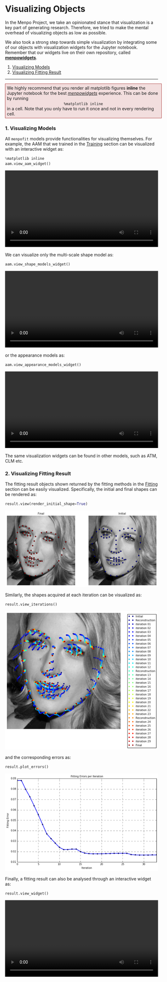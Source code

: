 Visualizing Objects
===================
In the Menpo Project, we take an opinionated stance that visualization is a key part of generating research.
Therefore, we tried to make the mental overhead of visualizing objects as low as possible.

We also took a strong step towards simple visualization by integrating some of our objects with visualization widgets for the Jupyter notebook.
Remember that our widgets live on their own repository, called [**menpowidgets**](../menpowidgets/index.md).

1. [Visualizing Models](#models)
2. [Visualizing Fitting Result](#result)

---------------------------------------

<p><div style="background-color: #F2DEDE; width: 100%; border: 1px solid #A52A2A; padding: 1%;">
<p style="float: left;"><i class="fa fa-exclamation-circle" aria-hidden="true" style="font-size:4em; padding-right: 15%; padding-bottom: 10%; padding-top: 10%;"></i></p>
We highly recommend that you render all matplotlib figures <b>inline</b> the Jupyter notebook for the best <a href="../menpowidgets/index.md"><em>menpowidgets</em></a> experience.
This can be done by running</br>
<center><code>%matplotlib inline</code></center>
in a cell. Note that you only have to run it once and not in every rendering cell.
</div></p>


### <a name="models"></a>1. Visualizing Models
All `menpofit` models provide functionalities for visualizing themselves. For example,
the AAM that we trained in the [Training](training.md) section can be visualized with an interactive widget as:

```python
%matplotlib inline
aam.view_aam_widget()
```

<video width="100%" autoplay loop>
  <source src="media/basics_view_aam_widget.mp4" type="video/mp4">
Your browser does not support the video tag.
</video>

We can visualize only the multi-scale shape model as:

```python
aam.view_shape_models_widget()
```

<video width="100%" autoplay loop>
  <source src="media/view_shape_models_widget.mp4" type="video/mp4">
Your browser does not support the video tag.
</video>

or the appearance models as:

```python
aam.view_appearance_models_widget()
```

<video width="100%" autoplay loop>
  <source src="media/basics_view_appearance_models_widget.mp4" type="video/mp4">
Your browser does not support the video tag.
</video>

The same visualization widgets can be found in other models, such as ATM, CLM etc.


### <a name="result"></a>2. Visualizing Fitting Result
The fitting result objects shown returned by the fitting methods in the [Fitting](fitting.md) section can be easily visualized.
Specifically, the initial and final shapes can be rendered as:

```python
result.view(render_initial_shape=True)
```
<center>
  <img src="media/basics_result_view.png" alt="Result visualization">
</center>

Similarly, the shapes acquired at each iteration can be visualized as:

```python
result.view_iterations()
```
<center>
  <img src="media/basics_result_view_iterations.png" alt="Result's iterations visualization">
</center>

and the corresponding errors as:

```python
result.plot_errors()
```
<center>
  <img src="media/basics_plot_errors.png" alt="Result's error plotting">
</center>

Finally, a fitting result can also be analysed through an interactive widget as:

```python
result.view_widget()
```
<video width="100%" autoplay loop>
  <source src="media/basics_result_view_widget.mp4" type="video/mp4">
Your browser does not support the video tag.
</video>
